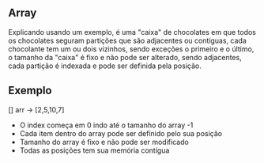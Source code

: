 ## Array

Explicando usando um exemplo, é uma "caixa" de chocolates em que todos os chocolates seguram partições que são adjacentes ou contíguas, cada chocolante tem um ou dois vizinhos, sendo exceções o primeiro e o último, o tamanho da "caixa" é fixo e não pode ser alterado, sendo adjacentes, cada partição é indexada e pode ser definida pela posição.


## Exemplo

[] arr ->  [2,5,10,7]

- O index começa em 0 indo até o tamanho do array -1
- Cada item dentro do array pode ser definido pelo sua posição
- Tamanho do array é fixo e não pode ser modificado
- Todas as posições tem sua memória contígua 
